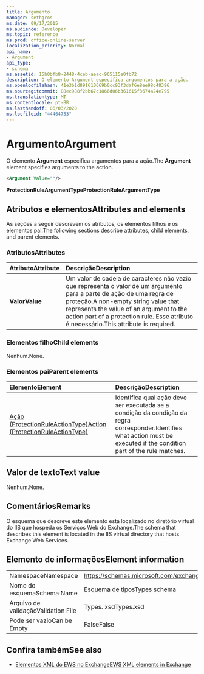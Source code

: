 ```yaml
---
title: Argumento
manager: sethgros
ms.date: 09/17/2015
ms.audience: Developer
ms.topic: reference
ms.prod: office-online-server
localization_priority: Normal
api_name:
- Argument
api_type:
- schema
ms.assetid: 15b0bfb8-2448-4ceb-aeac-965115e0fb72
description: O elemento Argument especifica argumentos para a ação.
ms.openlocfilehash: 41e3b1d891610669b0cc93f3daf6e8ee98c48396
ms.sourcegitcommit: 88ec988f2bb67c1866d06b361615f3674a24e795
ms.translationtype: MT
ms.contentlocale: pt-BR
ms.lasthandoff: 06/03/2020
ms.locfileid: "44464753"
---
```

# <a name="argument"></a><span data-ttu-id="a2ef2-103">Argumento</span><span class="sxs-lookup"><span data-stu-id="a2ef2-103">Argument</span></span>

<span data-ttu-id="a2ef2-104">O elemento **Argument** especifica argumentos para a ação.</span><span class="sxs-lookup"><span data-stu-id="a2ef2-104">The **Argument** element specifies arguments to the action.</span></span> 
  
```xml
<Argument Value=""/>
```

 <span data-ttu-id="a2ef2-105">**ProtectionRuleArgumentType**</span><span class="sxs-lookup"><span data-stu-id="a2ef2-105">**ProtectionRuleArgumentType**</span></span>
## <a name="attributes-and-elements"></a><span data-ttu-id="a2ef2-106">Atributos e elementos</span><span class="sxs-lookup"><span data-stu-id="a2ef2-106">Attributes and elements</span></span>

<span data-ttu-id="a2ef2-107">As seções a seguir descrevem os atributos, os elementos filhos e os elementos pai.</span><span class="sxs-lookup"><span data-stu-id="a2ef2-107">The following sections describe attributes, child elements, and parent elements.</span></span>
  
### <a name="attributes"></a><span data-ttu-id="a2ef2-108">Atributos</span><span class="sxs-lookup"><span data-stu-id="a2ef2-108">Attributes</span></span>

|<span data-ttu-id="a2ef2-109">**Atributo**</span><span class="sxs-lookup"><span data-stu-id="a2ef2-109">**Attribute**</span></span>|<span data-ttu-id="a2ef2-110">**Descrição**</span><span class="sxs-lookup"><span data-stu-id="a2ef2-110">**Description**</span></span>|
|:-----|:-----|
|<span data-ttu-id="a2ef2-111">**Valor**</span><span class="sxs-lookup"><span data-stu-id="a2ef2-111">**Value**</span></span> <br/> |<span data-ttu-id="a2ef2-112">Um valor de cadeia de caracteres não vazio que representa o valor de um argumento para a parte de ação de uma regra de proteção.</span><span class="sxs-lookup"><span data-stu-id="a2ef2-112">A non-empty string value that represents the value of an argument to the action part of a protection rule.</span></span> <span data-ttu-id="a2ef2-113">Esse atributo é necessário.</span><span class="sxs-lookup"><span data-stu-id="a2ef2-113">This attribute is required.</span></span>  <br/> |
   
### <a name="child-elements"></a><span data-ttu-id="a2ef2-114">Elementos filho</span><span class="sxs-lookup"><span data-stu-id="a2ef2-114">Child elements</span></span>

<span data-ttu-id="a2ef2-115">Nenhum.</span><span class="sxs-lookup"><span data-stu-id="a2ef2-115">None.</span></span>
  
### <a name="parent-elements"></a><span data-ttu-id="a2ef2-116">Elementos pai</span><span class="sxs-lookup"><span data-stu-id="a2ef2-116">Parent elements</span></span>

|<span data-ttu-id="a2ef2-117">**Elemento**</span><span class="sxs-lookup"><span data-stu-id="a2ef2-117">**Element**</span></span>|<span data-ttu-id="a2ef2-118">**Descrição**</span><span class="sxs-lookup"><span data-stu-id="a2ef2-118">**Description**</span></span>|
|:-----|:-----|
|[<span data-ttu-id="a2ef2-119">Ação (ProtectionRuleActionType)</span><span class="sxs-lookup"><span data-stu-id="a2ef2-119">Action (ProtectionRuleActionType)</span></span>](action-protectionruleactiontype.md) <br/> |<span data-ttu-id="a2ef2-120">Identifica qual ação deve ser executada se a condição da condição da regra corresponder.</span><span class="sxs-lookup"><span data-stu-id="a2ef2-120">Identifies what action must be executed if the condition part of the rule matches.</span></span>  <br/> |
   
## <a name="text-value"></a><span data-ttu-id="a2ef2-121">Valor de texto</span><span class="sxs-lookup"><span data-stu-id="a2ef2-121">Text value</span></span>

<span data-ttu-id="a2ef2-122">Nenhum.</span><span class="sxs-lookup"><span data-stu-id="a2ef2-122">None.</span></span>
  
## <a name="remarks"></a><span data-ttu-id="a2ef2-123">Comentários</span><span class="sxs-lookup"><span data-stu-id="a2ef2-123">Remarks</span></span>

<span data-ttu-id="a2ef2-124">O esquema que descreve este elemento está localizado no diretório virtual do IIS que hospeda os Serviços Web do Exchange.</span><span class="sxs-lookup"><span data-stu-id="a2ef2-124">The schema that describes this element is located in the IIS virtual directory that hosts Exchange Web Services.</span></span>
  
## <a name="element-information"></a><span data-ttu-id="a2ef2-125">Elemento de informações</span><span class="sxs-lookup"><span data-stu-id="a2ef2-125">Element information</span></span>

|||
|:-----|:-----|
|<span data-ttu-id="a2ef2-126">Namespace</span><span class="sxs-lookup"><span data-stu-id="a2ef2-126">Namespace</span></span>  <br/> |https://schemas.microsoft.com/exchange/services/2006/types  <br/> |
|<span data-ttu-id="a2ef2-127">Nome do esquema</span><span class="sxs-lookup"><span data-stu-id="a2ef2-127">Schema Name</span></span>  <br/> |<span data-ttu-id="a2ef2-128">Esquema de tipos</span><span class="sxs-lookup"><span data-stu-id="a2ef2-128">Types schema</span></span>  <br/> |
|<span data-ttu-id="a2ef2-129">Arquivo de validação</span><span class="sxs-lookup"><span data-stu-id="a2ef2-129">Validation File</span></span>  <br/> |<span data-ttu-id="a2ef2-130">Types. xsd</span><span class="sxs-lookup"><span data-stu-id="a2ef2-130">Types.xsd</span></span>  <br/> |
|<span data-ttu-id="a2ef2-131">Pode ser vazio</span><span class="sxs-lookup"><span data-stu-id="a2ef2-131">Can be Empty</span></span>  <br/> |<span data-ttu-id="a2ef2-132">False</span><span class="sxs-lookup"><span data-stu-id="a2ef2-132">False</span></span>  <br/> |
   
## <a name="see-also"></a><span data-ttu-id="a2ef2-133">Confira também</span><span class="sxs-lookup"><span data-stu-id="a2ef2-133">See also</span></span>

- [<span data-ttu-id="a2ef2-134">Elementos XML do EWS no Exchange</span><span class="sxs-lookup"><span data-stu-id="a2ef2-134">EWS XML elements in Exchange</span></span>](ews-xml-elements-in-exchange.md)

